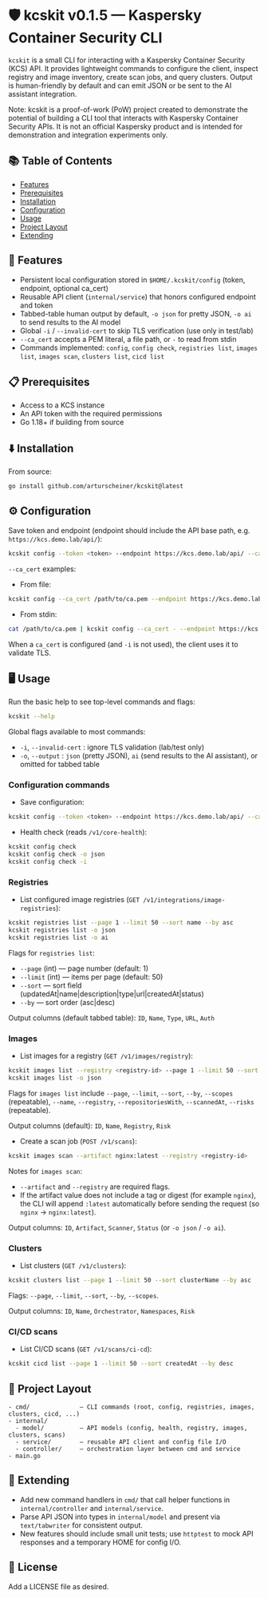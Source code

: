 # 🛡️ kcskit v0.1.5 — Kaspersky Container Security CLI

`kcskit` is a small CLI for interacting with a Kaspersky Container Security (KCS) API. It provides lightweight commands to configure the client, inspect registry and image inventory, create scan jobs, and query clusters. Output is human-friendly by default and can emit JSON or be sent to the AI assistant integration.

Note: kcskit is a proof-of-work (PoW) project created to demonstrate the potential of building a CLI tool that interacts with Kaspersky Container Security APIs. It is not an official Kaspersky product and is intended for demonstration and integration experiments only.

## 📚 Table of Contents

- [Features](#-features)
- [Prerequisites](#-prerequisites)
- [Installation](#-installation)
- [Configuration](#-configuration)
- [Usage](#-usage)
- [Project Layout](#-project-layout)
- [Extending](#-extending)

## 🌟 Features

- Persistent local configuration stored in `$HOME/.kcskit/config` (token, endpoint, optional ca_cert)
- Reusable API client (`internal/service`) that honors configured endpoint and token
- Tabbed-table human output by default, `-o json` for pretty JSON, `-o ai` to send results to the AI model
- Global `-i` / `--invalid-cert` to skip TLS verification (use only in test/lab)
- `--ca_cert` accepts a PEM literal, a file path, or `-` to read from stdin
- Commands implemented: `config`, `config check`, `registries list`, `images list`, `images scan`, `clusters list`, `cicd list`

## 📋 Prerequisites

- Access to a KCS instance
- An API token with the required permissions
- Go 1.18+ if building from source

## ⬇️ Installation

From source:

```bash
go install github.com/arturscheiner/kcskit@latest
```

## ⚙️ Configuration

Save token and endpoint (endpoint should include the API base path, e.g. `https://kcs.demo.lab/api/`):

```bash
kcskit config --token <token> --endpoint https://kcs.demo.lab/api/ --ca_cert /path/to/ca.pem
```

`--ca_cert` examples:

- From file:

```bash
kcskit config --ca_cert /path/to/ca.pem --endpoint https://kcs.demo.lab/api/ --token kcs_...
```

- From stdin:

```bash
cat /path/to/ca.pem | kcskit config --ca_cert - --endpoint https://kcs.demo.lab/api/ --token kcs_...
```

When a `ca_cert` is configured (and `-i` is not used), the client uses it to validate TLS.

## 🖥️ Usage

Run the basic help to see top-level commands and flags:

```bash
kcskit --help
```

Global flags available to most commands:

- `-i`, `--invalid-cert` : ignore TLS validation (lab/test only)
- `-o`, `--output` : `json` (pretty JSON), `ai` (send results to the AI assistant), or omitted for tabbed table

### Configuration commands

- Save configuration:

```bash
kcskit config --token <token> --endpoint https://kcs.demo.lab/api/ --ca_cert /path/to/ca.pem
```

- Health check (reads `/v1/core-health`):

```bash
kcskit config check
kcskit config check -o json
kcskit config check -i
```

### Registries

- List configured image registries (`GET /v1/integrations/image-registries`):

```bash
kcskit registries list --page 1 --limit 50 --sort name --by asc
kcskit registries list -o json
kcskit registries list -o ai
```

Flags for `registries list`:

- `--page` (int) — page number (default: 1)
- `--limit` (int) — items per page (default: 50)
- `--sort` — sort field (updatedAt|name|description|type|url|createdAt|status)
- `--by` — sort order (asc|desc)

Output columns (default tabbed table): `ID`, `Name`, `Type`, `URL`, `Auth`

### Images

- List images for a registry (`GET /v1/images/registry`):

```bash
kcskit images list --registry <registry-id> --page 1 --limit 50 --sort name --by asc
kcskit images list -o json
```

Flags for `images list` include `--page`, `--limit`, `--sort`, `--by`, `--scopes` (repeatable), `--name`, `--registry`, `--repositoriesWith`, `--scannedAt`, `--risks` (repeatable).

Output columns (default): `ID`, `Name`, `Registry`, `Risk`

- Create a scan job (`POST /v1/scans`):

```bash
kcskit images scan --artifact nginx:latest --registry <registry-id>
```

Notes for `images scan`:

- `--artifact` and `--registry` are required flags.
- If the artifact value does not include a tag or digest (for example `nginx`), the CLI will append `:latest` automatically before sending the request (so `nginx` → `nginx:latest`).

Output columns: `ID`, `Artifact`, `Scanner`, `Status` (or `-o json` / `-o ai`).

### Clusters

- List clusters (`GET /v1/clusters`):

```bash
kcskit clusters list --page 1 --limit 50 --sort clusterName --by asc
```

Flags: `--page`, `--limit`, `--sort`, `--by`, `--scopes`.

Output columns: `ID`, `Name`, `Orchestrator`, `Namespaces`, `Risk`

### CI/CD scans

- List CI/CD scans (`GET /v1/scans/ci-cd`):

```bash
kcskit cicd list --page 1 --limit 50 --sort createdAt --by desc
```

## 📁 Project Layout

```
- cmd/              — CLI commands (root, config, registries, images, clusters, cicd, ...)
- internal/
  - model/          — API models (config, health, registry, images, clusters, scans)
  - service/        — reusable API client and config file I/O
  - controller/     — orchestration layer between cmd and service
- main.go
```

## 🧩 Extending

- Add new command handlers in `cmd/` that call helper functions in `internal/controller` and `internal/service`.
- Parse API JSON into types in `internal/model` and present via `text/tabwriter` for consistent output.
- New features should include small unit tests; use `httptest` to mock API responses and a temporary HOME for config I/O.

## 📄 License

Add a LICENSE file as desired.